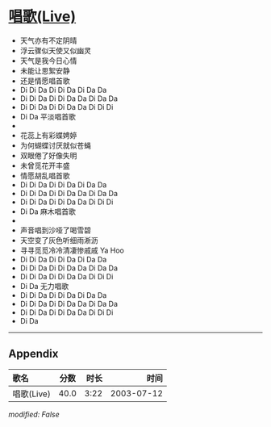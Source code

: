# [唱歌(Live)](https://music.163.com/song?id=31234191)

* 天气亦有不定阴晴
* 浮云骤似天使又似幽灵
* 天气是我今日心情
* 未能让思絮安静
* 还是情愿唱首歌
* Di Di Da Di Di Da Di Da Da
* Di Di Da Di Di Da Da Di Da Da
* Di Di Da Di Di Da Da Di Di Di
* Di Da 平淡唱首歌
* 
* 花蕊上有彩蝶娉婷
* 为何蝴蝶讨厌就似苍蝇
* 双眼倦了好像失明
* 未曾觅花开丰盛
* 情愿胡乱唱首歌
* Di Di Da Di Di Da Di Da Da
* Di Di Da Di Di Da Da Di Da Da
* Di Di Da Di Di Da Da Di Di Di
* Di Da 麻木唱首歌
* 
* 声音唱到沙哑了喝雪碧
* 天空变了灰色听细雨淅沥
* 寻寻觅觅冷冷清凄惨戚戚 Ya Hoo
* Di Di Da Di Di Da Di Da Da
* Di Di Da Di Di Da Da Di Da Da
* Di Di Da Di Di Da Da Di Di Di
* Di Da 无力唱歌
* Di Di Da Di Di Da Di Da Da
* Di Di Da Di Di Da Da Di Da Da
* Di Di Da Di Di Da Da Di Di Di
* Di Da


---

## Appendix

|歌名|分数|时长|时间|
|:---|:---:|---:|---:|
|唱歌(Live)|40.0|3:22|2003-07-12

*modified: False*